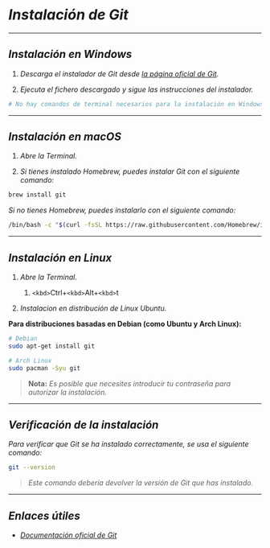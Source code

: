 <!-- Autor: Daniel Benjamin Perez Morales -->
<!-- GitHub: https://github.com/DanielBenjaminPerezMoralesDev13 -->
<!-- Gitlab: https://gitlab.com/DanielBenjaminPerezMoralesDev13 -->
<!-- Correo electrónico: danielperezdev@proton.me -->

# ***Instalación de Git***

---

## ***Instalación en Windows***

1. *Descarga el instalador de Git desde [la página oficial de Git](https://git-scm.com/download/win).*

2. *Ejecuta el fichero descargado y sigue las instrucciones del instalador.*

```bash
# No hay comandos de terminal necesarios para la instalación en Windows
```

---

## ***Instalación en macOS***

1. *Abre la Terminal.*

2. *Si tienes instalado Homebrew, puedes instalar Git con el siguiente comando:*

```bash
brew install git
```

*Si no tienes Homebrew, puedes instalarlo con el siguiente comando:*

```bash
/bin/bash -c "$(curl -fsSL https://raw.githubusercontent.com/Homebrew/install/HEAD/install.sh)"
```

---

## ***Instalación en Linux***

1. *Abre la Terminal.*

   1. `<kbd>`Ctrl</kbd>+`<kbd>`Alt</kbd>+`<kbd>`t</kbd>
2. *Instalacion en distribución de Linux Ubuntu.*

**Para distribuciones basadas en Debian (como Ubuntu y Arch Linux):**

```bash
# Debian
sudo apt-get install git
```

```bash
# Arch Linux
sudo pacman -Syu git
```

> **Nota:** *Es posible que necesites introducir tu contraseña para autorizar la instalación.*

---

## ***Verificación de la instalación***

*Para verificar que Git se ha instalado correctamente, se usa el siguiente comando:*

```bash
git --version
```

> *Este comando debería devolver la versión de Git que has instalado.*

---

## ***Enlaces útiles***

- [*Documentación oficial de Git*](https://git-scm.com/doc "https://git-scm.com/doc")
